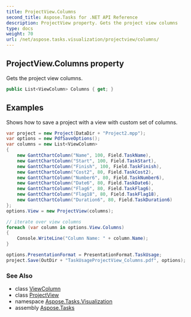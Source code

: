 ```yaml
---
title: ProjectView.Columns
second_title: Aspose.Tasks for .NET API Reference
description: ProjectView property. Gets the project view columns
type: docs
weight: 70
url: /net/aspose.tasks.visualization/projectview/columns/
---
```

## ProjectView.Columns property

Gets the project view columns.

```csharp
public List<ViewColumn> Columns { get; }
```

## Examples

Shows how to save a project with a view with custom set of columns.

```csharp
var project = new Project(DataDir + "Project2.mpp");
var options = new PdfSaveOptions();
var columns = new List<ViewColumn>
{
    new GanttChartColumn("Name", 100, Field.TaskName),
    new GanttChartColumn("Start", 100, Field.TaskStart),
    new GanttChartColumn("Finish", 100, Field.TaskFinish),
    new GanttChartColumn("Cost2", 80, Field.TaskCost2),
    new GanttChartColumn("Number6", 80, Field.TaskNumber6),
    new GanttChartColumn("Date6", 80, Field.TaskDate6),
    new GanttChartColumn("Flag6", 80, Field.TaskFlag6),
    new GanttChartColumn("Flag18", 80, Field.TaskFlag18),
    new GanttChartColumn("Duration6", 80, Field.TaskDuration6)
};
options.View = new ProjectView(columns);

// iterate over view columns
foreach (var column in options.View.Columns)
{
    Console.WriteLine("Column Name: " + column.Name);
}

options.PresentationFormat = PresentationFormat.TaskUsage;
project.Save(OutDir + "TaskUsageProjectView_Columns.pdf", options);
```

### See Also

* class [ViewColumn](../../viewcolumn/)
* class [ProjectView](../)
* namespace [Aspose.Tasks.Visualization](../../projectview/)
* assembly [Aspose.Tasks](../../../)


